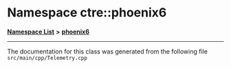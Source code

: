 

# Namespace ctre::phoenix6



[**Namespace List**](namespaces.md) **>** [**phoenix6**](namespacectre_1_1phoenix6.md)







































































------------------------------
The documentation for this class was generated from the following file `src/main/cpp/Telemetry.cpp`

